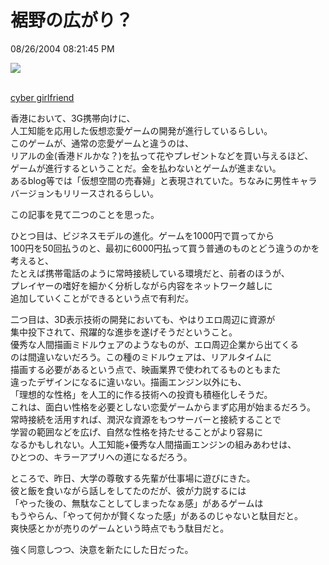 裾野の広がり？
====
08/26/2004 08:21:45 PM


<p><a href="http://news.bbc.co.uk/2/hi/asia-pacific/3591856.stm"><img src="http://www.ce-lab.net/ringo/archives/cybgirl.jpg"></a></p>

<p><br />
<a href="http://news.bbc.co.uk/2/hi/asia-pacific/3591856.stm">cyber girlfriend</a></p>

<p>香港において、3G携帯向けに、<br />
人工知能を応用した仮想恋愛ゲームの開発が進行しているらしい。<br />
このゲームが、通常の恋愛ゲームと違うのは、<br />
リアルの金(香港ドルかな？)を払って花やプレゼントなどを買い与えるほど、<br />
ゲームが進行するということだ。金を払わないとゲームが進まない。<br />
あるblog等では「仮想空間の売春婦」と表現されていた。ちなみに男性キャラ<br />
バージョンもリリースされるらしい。</p>

<p>この記事を見て二つのことを思った。</p>

<p>ひとつ目は、ビジネスモデルの進化。ゲームを1000円で買ってから<br />
100円を50回払うのと、最初に6000円払って買う普通のものとどう違うのかを考えると、<br />
たとえば携帯電話のように常時接続している環境だと、前者のほうが、<br />
プレイヤーの嗜好を細かく分析しながら内容をネットワーク越しに<br />
追加していくことができるという点で有利だ。</p>

<p>二つ目は、3D表示技術の開発においても、やはりエロ周辺に資源が<br />
集中投下されて、飛躍的な進歩を遂げそうだということ。<br />
優秀な人間描画ミドルウェアのようなものが、エロ周辺企業から出てくる<br />
のは間違いないだろう。この種のミドルウェアは、リアルタイムに<br />
描画する必要があるという点で、映画業界で使われてるものともまた<br />
違ったデザインになるに違いない。描画エンジン以外にも、<br />
「理想的な性格」を人工的に作る技術への投資も積極化しそうだ。<br />
これは、面白い性格を必要としない恋愛ゲームからまず応用が始まるだろう。<br />
常時接続を活用すれば、潤沢な資源をもつサーバーと接続することで<br />
学習の範囲などを広げ、自然な性格を持たせることがより容易に<br />
なるかもしれない。人工知能+優秀な人間描画エンジンの組みあわせは、<br />
ひとつの、キラーアプリへの道になるだろう。</p>

<p></p>

<p>ところで、昨日、大学の尊敬する先輩が仕事場に遊びにきた。<br />
彼と飯を食いながら話しをしてたのだが、彼が力説するには<br />
「やった後の、無駄なことしてしまったなぁ感」があるゲームは<br />
もうやらん、「やって何かが賢くなった感」があるのじゃないと駄目だと。<br />
爽快感とかが売りのゲームという時点でもう駄目だと。</p>

<p>強く同意しつつ、決意を新たにした日だった。</p>
